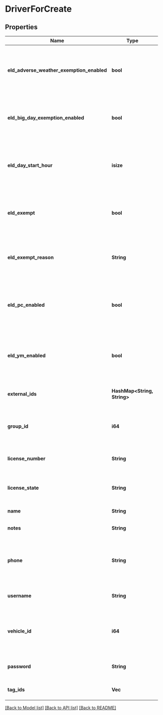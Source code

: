 # DriverForCreate

## Properties
Name | Type | Description | Notes
------------ | ------------- | ------------- | -------------
**eld_adverse_weather_exemption_enabled** | **bool** | Flag indicating this driver may use Adverse Weather exemptions in ELD logs. | [optional] [default to None]
**eld_big_day_exemption_enabled** | **bool** | Flag indicating this driver may use Big Day excemptions in ELD logs. | [optional] [default to None]
**eld_day_start_hour** | **isize** | 0 indicating midnight-to-midnight ELD driving hours, 12 to indicate noon-to-noon driving hours. | [optional] [default to None]
**eld_exempt** | **bool** | Flag indicating this driver is exempt from the Electronic Logging Mandate. | [optional] [default to None]
**eld_exempt_reason** | **String** | Reason that this driver is exempt from the Electronic Logging Mandate (see eldExempt). | [optional] [default to None]
**eld_pc_enabled** | **bool** | Flag indicating this driver may select the Personal Conveyance duty status in ELD logs. | [optional] [default to Some(false)]
**eld_ym_enabled** | **bool** | Flag indicating this driver may select the Yard Move duty status in ELD logs. | [optional] [default to Some(false)]
**external_ids** | **HashMap<String, String>** | Dictionary of external IDs (string key-value pairs) | [optional] [default to None]
**group_id** | **i64** | ID of the group if the organization has multiple groups (uncommon). | [optional] [default to None]
**license_number** | **String** | Driver's state issued license number. | [optional] [default to None]
**license_state** | **String** | Abbreviation of state that issued driver's license. | [optional] [default to None]
**name** | **String** | Driver's name. | 
**notes** | **String** | Notes about the driver. | [optional] [default to None]
**phone** | **String** | Driver's phone number. Please include only digits, ex. 4157771234 | [optional] [default to None]
**username** | **String** | Driver's login username into the driver app. | [optional] [default to None]
**vehicle_id** | **i64** | ID of the vehicle assigned to the driver for static vehicle assignments. (uncommon). | [optional] [default to None]
**password** | **String** | Driver's password for the driver app. | 
**tag_ids** | **Vec<i64>** | A list of tag IDs. | [optional] [default to None]

[[Back to Model list]](../README.md#documentation-for-models) [[Back to API list]](../README.md#documentation-for-api-endpoints) [[Back to README]](../README.md)


